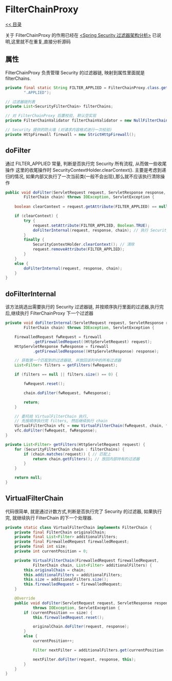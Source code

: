 # FilterChainProxy

[<< 目录](/security/README.md)

关于 FilterChainProxy 的作用已经在 [<Spring Security 过滤器架构分析>](/security/filter.md) 已说明,这里就不在重复,直接分析源码

## 属性

FilterChainProxy 负责管理 Security 的过滤器链, 映射到属性里面就是 filterChains.

```java
private final static String FILTER_APPLIED = FilterChainProxy.class.getName().concat(
        ".APPLIED");

// 过滤器链列表
private List<SecurityFilterChain> filterChains;

// 对 FilterChainProxy 后置校验, 默认空实现
private FilterChainValidator filterChainValidator = new NullFilterChainValidator();

// Security 提供的防火墙 (对请求内容格式进行一次校验)
private HttpFirewall firewall = new StrictHttpFirewall();
```

## doFilter 

通过 FILTER_APPLIED 常量, 判断是否执行完 Security 所有流程, 从而做一些收尾操作
这里的收尾操作时 SecurityContextHolder.clearContext(). 主要是考虑到递归的情况,
如果内部又执行了一次当前类(一般不会出现),那么就不应该执行清除操作

```java
public void doFilter(ServletRequest request, ServletResponse response,
        FilterChain chain) throws IOException, ServletException {
    
    boolean clearContext = request.getAttribute(FILTER_APPLIED) == null;

    if (clearContext) {
        try {
            request.setAttribute(FILTER_APPLIED, Boolean.TRUE); 
            doFilterInternal(request, response, chain); // 执行 Security 过滤器链
        }
        finally {
            SecurityContextHolder.clearContext(); // 清除
            request.removeAttribute(FILTER_APPLIED);
        }
    }
    else {
        doFilterInternal(request, response, chain);
    }
}
```

## doFilterInternal

该方法挑选出需要执行的 Security 过滤器链, 并按顺序执行里面的过滤器,执行完后,继续执行 FilterChainProxy 下一个过滤器

```java
private void doFilterInternal(ServletRequest request, ServletResponse response,
        FilterChain chain) throws IOException, ServletException {

    FirewalledRequest fwRequest = firewall
            .getFirewalledRequest((HttpServletRequest) request);
    HttpServletResponse fwResponse = firewall
            .getFirewalledResponse((HttpServletResponse) response);

    // 获取第一个匹配到的过滤器链, 并放回该列中的所有过滤器
    List<Filter> filters = getFilters(fwRequest); 

    if (filters == null || filters.size() == 0) {

        fwRequest.reset();

        chain.doFilter(fwRequest, fwResponse);

        return;
    }

    // 委托给 VirtualFilterChain 执行, 
    // 先按顺序执行完 filters, 然后继续执行 chain
    VirtualFilterChain vfc = new VirtualFilterChain(fwRequest, chain, filters);
    vfc.doFilter(fwRequest, fwResponse);
}

private List<Filter> getFilters(HttpServletRequest request) {
    for (SecurityFilterChain chain : filterChains) {
        if (chain.matches(request)) { // 匹配上
            return chain.getFilters(); // 放回内部持有的过滤器
        }
    }

    return null;
}
```

## VirtualFilterChain

代码很简单, 就是通过计数方式,判断是否执行完了 Security 的过滤器, 如果执行完, 就继续执行 FilterChain 的下一个处理器.

```java
private static class VirtualFilterChain implements FilterChain {
    private final FilterChain originalChain;
    private final List<Filter> additionalFilters;
    private final FirewalledRequest firewalledRequest;
    private final int size;
    private int currentPosition = 0;

    private VirtualFilterChain(FirewalledRequest firewalledRequest,
            FilterChain chain, List<Filter> additionalFilters) {
        this.originalChain = chain;
        this.additionalFilters = additionalFilters;
        this.size = additionalFilters.size();
        this.firewalledRequest = firewalledRequest;
    }

    @Override
    public void doFilter(ServletRequest request, ServletResponse response)
            throws IOException, ServletException {
        if (currentPosition == size) {
            this.firewalledRequest.reset();

            originalChain.doFilter(request, response);
        }
        else {
            currentPosition++;

            Filter nextFilter = additionalFilters.get(currentPosition - 1);

            nextFilter.doFilter(request, response, this);
        }
    }
}
```